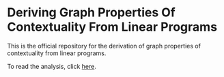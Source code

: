 # Deriving Graph Properties Of Contextuality From Linear Programs

This is the official repository for the derivation of graph properties of contextuality from linear programs.

To read the analysis, click [here](https://github.com/askoj/graph_properties_linear_program/blob/main/linear_program.ipynb).